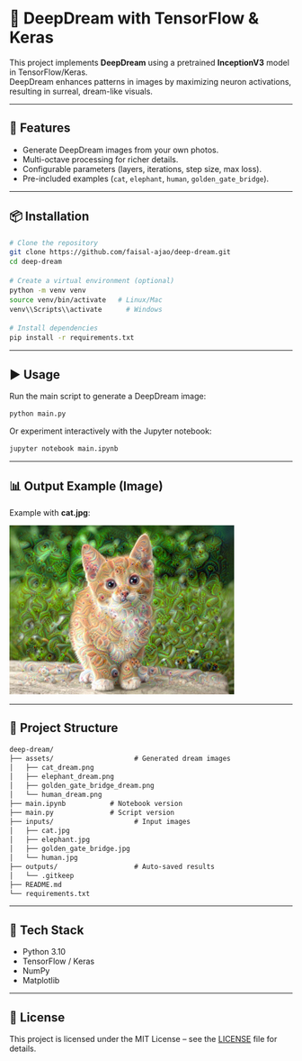 # 🌌 DeepDream with TensorFlow & Keras

This project implements **DeepDream** using a pretrained **InceptionV3** model in TensorFlow/Keras.  
DeepDream enhances patterns in images by maximizing neuron activations, resulting in surreal, dream-like visuals.  

---

## 🚀 Features
- Generate DeepDream images from your own photos.  
- Multi-octave processing for richer details.  
- Configurable parameters (layers, iterations, step size, max loss).  
- Pre-included examples (`cat`, `elephant`, `human`, `golden_gate_bridge`).  

---

## 📦 Installation

```bash
# Clone the repository
git clone https://github.com/faisal-ajao/deep-dream.git
cd deep-dream

# Create a virtual environment (optional)
python -m venv venv
source venv/bin/activate   # Linux/Mac
venv\\Scripts\\activate      # Windows

# Install dependencies
pip install -r requirements.txt
```

---

## ▶️ Usage

Run the main script to generate a DeepDream image:

```bash
python main.py
```

Or experiment interactively with the Jupyter notebook:

```bash
jupyter notebook main.ipynb
```

---

## 📊 Output Example (Image)  

Example with **cat.jpg**:  

<p>
  <img src="assets/cat_dream.png" alt="Cat DeepDream Output" width="400"/>
</p>

---

## 📂 Project Structure
```
deep-dream/
├── assets/                    # Generated dream images
│   ├── cat_dream.png
│   ├── elephant_dream.png
│   ├── golden_gate_bridge_dream.png      
│   └── human_dream.png
├── main.ipynb           # Notebook version
├── main.py              # Script version
├── inputs/                    # Input images
│   ├── cat.jpg
│   ├── elephant.jpg
│   ├── golden_gate_bridge.jpg
│   └── human.jpg
├── outputs/                   # Auto-saved results
│   └── .gitkeep
├── README.md
└── requirements.txt
```

---

## 🧠 Tech Stack
- Python 3.10 
- TensorFlow / Keras  
- NumPy  
- Matplotlib  

---

## 📜 License
This project is licensed under the MIT License – see the [LICENSE](LICENSE) file for details.
